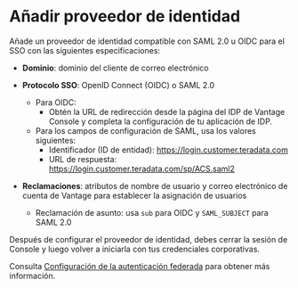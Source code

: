 Añadir proveedor de identidad
=============================

Añade un proveedor de identidad compatible con SAML 2.0 u OIDC para el SSO con las siguientes especificaciones:

-   **Dominio**: dominio del cliente de correo electrónico

-   **Protocolo SSO**: OpenID Connect (OIDC) o SAML 2.0

    -   Para OIDC:
        -   Obtén la URL de redirección desde la página del IDP de Vantage Console y completa la configuración de tu aplicación de IDP.
    -   Para los campos de configuración de SAML, usa los valores siguientes:
        -   Identificador (ID de entidad): https://login.customer.teradata.com
        -   URL de respuesta: https://login.customer.teradata.com/sp/ACS.saml2

-   **Reclamaciones**: atributos de nombre de usuario y correo electrónico de cuenta de Vantage para establecer la asignación de usuarios

    -   Reclamación de asunto: usa `sub` para OIDC y `SAML_SUBJECT` para SAML 2.0

Después de configurar el proveedor de identidad, debes cerrar la sesión de Console y luego volver a iniciarla con tus credenciales corporativas.

Consulta [Configuración de la autenticación federada](https://docs.teradata.com/search/all?query=Configuring+Federated+Authentication&content-lang=en-US) para obtener más información.
